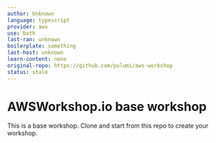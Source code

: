 ```yaml
---
author: Unknown
language: typescript
provider: aws
use: both
last-ran: unknown
boilerplate: something
last-host: unknown
learn-content: none
original-repo: https://github.com/pulumi/aws-workshop
status: stale
---
```


# AWSWorkshop.io base workshop 

This is a base workshop.  Clone and start from this repo to create your workshop.


